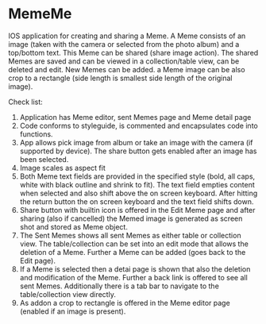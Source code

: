 # MemeMe
IOS application for creating and sharing a Meme.
A Meme consists of an image (taken with the camera or selected from the photo album) and a top/bottom text. This Meme can be shared (share image action). The shared Memes are saved and can be viewed in a collection/table view, can be deleted and edit. New Memes can be added. a Meme image can be also crop to a rectangle (side length is smallest side length of the original image).

Check list:
1. Application has Meme editor, sent Memes page and Meme detail page
2. Code conforms to styleguide, is commented and encapsulates code into functions.
3. App allows pick image from album or take an image with the camera (if supported by device). The share button gets enabled after an image has been selected.
4. Image scales as aspect fit
5. Both Meme text fields are provided in the specified style (bold, all caps, white with black outline and shrink to fit). The text field empties content when selected and also shift above the on screen keyboard. After hitting the return button the on screen keyboard and the text field shifts down.
6. Share button with builtin icon is offered in the Edit Meme page and after sharing (also if cancelled) the Memed image is generated as screen shot and stored as Meme object.
7. The Sent Memes shows all sent Memes as either table or collection view. The table/collection can be set into an edit mode that allows the deletion of a Meme. Further a Meme can be added (goes back to the Edit page).
8. If a Meme is selected then a detai page is shown that also the deletion and modification of the Meme. Further a back link is offered to see all sent Memes. Additionally there is a tab bar to navigate to the table/collection view directly.
9. As addon a crop to rectangle is offered in the Meme editor page (enabled if an image is present).
